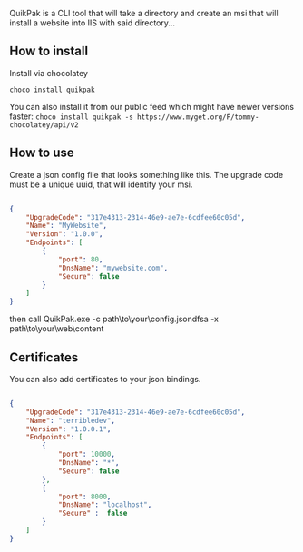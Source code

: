 QuikPak is a CLI tool that will take a directory and create an msi that will install a website into IIS with said directory...

## How to install

Install via chocolatey

`choco install quikpak`

You can also install it from our public feed which might have newer versions faster: `choco install quikpak -s https://www.myget.org/F/tommy-chocolatey/api/v2`

## How to use

Create a json config file that looks something like this. The upgrade code must be a unique uuid, that will identify your msi.


```json

{
    "UpgradeCode": "317e4313-2314-46e9-ae7e-6cdfee60c05d",
    "Name": "MyWebsite",
    "Version": "1.0.0",
    "Endpoints": [
        {
            "port": 80,
            "DnsName": "mywebsite.com",
            "Secure": false
        }
    ]
}

```

then call QuikPak.exe -c path\to\your\config.jsondfsa -x path\to\your\web\content

## Certificates

You can also add certificates to your json bindings.


```json

{
    "UpgradeCode": "317e4313-2314-46e9-ae7e-6cdfee60c05d",
    "Name": "terribledev",
    "Version": "1.0.0.1",
    "Endpoints": [
        {
            "port": 10000,
            "DnsName": "*",
            "Secure": false
        },
        {
            "port": 8000,
            "DnsName": "localhost",
            "Secure" :  false
        }
    ]
}

```

